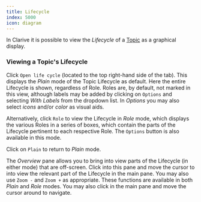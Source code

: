 ```yaml
---
title: Lifecycle
index: 5000
icon: diagram
---
```


In Clarive it is possible to view the *Lifecycle* of a [Topic](/concepts/topic) as a graphical display.

### Viewing a Topic's Lifecycle

Click `Open life cycle` (located to the top right-hand side of the tab). This displays the *Plain* mode of the Topic
Lifecycle as default. Here the entire Lifecycle is shown, regardless of Role. Roles are, by default, not marked in this
view, although labels may be added by clicking on `Options` and selecting *With Labels* from the dropdown list. In
*Options* you may also select *icons* and/or *color* as visual aids.

Alternatively, click `Role` to view the Lifecycle in *Role* mode, which displays the various Roles in a series of boxes,
which contain the parts of the Lifecycle pertinent to each respective Role. The `Options` button is also available in
this mode.

Click on `Plain` to return to *Plain* mode.

The *Overview* pane allows you to bring into view parts of the Lifecycle (in either mode) that are off-screen. Click
into this pane and move the cursor to into view the relevant part of the Lifecycle in the main pane. You may also use
`Zoom -` and `Zoom +` as appropriate. These functions are available in both *Plain* and *Role* modes. You may also click
in the main pane and move the cursor around to navigate.
